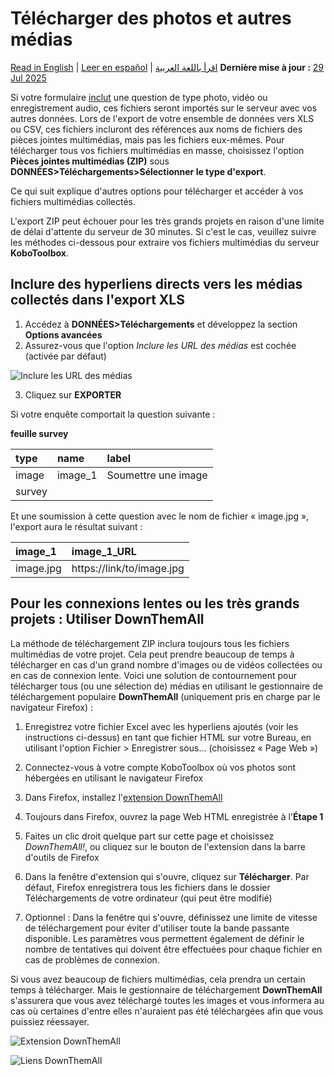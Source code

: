 # Télécharger des photos et autres médias
<a href="../photo_download.html">Read in English</a> | <a href="../es/photo_download.html">Leer en español</a> | <a href="../ar/photo_download.html">اقرأ باللغة العربية</a>
**Dernière mise à jour :** <a href="https://github.com/kobotoolbox/docs/blob/47cbc8887d6df73ef3bf760d5a3962b77ab26ed8/source/photo_download.md" class="reference">29 Jul 2025</a>

Si votre formulaire [inclut](question_types.md) une question de type photo, vidéo ou enregistrement audio, ces fichiers seront importés sur le serveur avec vos autres données. Lors de l'export de votre ensemble de données vers XLS ou CSV, ces fichiers incluront des références aux noms de fichiers des pièces jointes multimédias, mais pas les fichiers eux-mêmes. Pour télécharger tous vos fichiers multimédias en masse, choisissez l'option **Pièces jointes multimédias (ZIP)** sous **DONNÉES>Téléchargements>Sélectionner le type d'export**.

Ce qui suit explique d'autres options pour télécharger et accéder à vos fichiers multimédias collectés.

<p class='note'>L'export ZIP peut échouer pour les très grands projets en raison d'une limite de délai d'attente du serveur de 30 minutes. Si c'est le cas, veuillez suivre les méthodes ci-dessous pour extraire vos fichiers multimédias du serveur <strong>KoboToolbox</strong>.</p>

## Inclure des hyperliens directs vers les médias collectés dans l'export XLS

1. Accédez à **DONNÉES>Téléchargements** et développez la section **Options avancées**
2. Assurez-vous que l'option _Inclure les URL des médias_ est cochée (activée par défaut)

![Inclure les URL des médias](/images/photo_download/include_media_urls.png)

3. Cliquez sur **EXPORTER**

Si votre enquête comportait la question suivante :

**feuille survey**

| type  | name    | label              |
| :---- | :------ | :----------------- |
| image | image_1 | Soumettre une image |
| survey |

Et une soumission à cette question avec le nom de fichier « image.jpg », l'export aura le résultat suivant :

| image_1   | image_1_URL               |
| :-------- | :------------------------ |
| image.jpg | https://link/to/image.jpg |

## Pour les connexions lentes ou les très grands projets : Utiliser DownThemAll

La méthode de téléchargement ZIP inclura toujours tous les fichiers multimédias de votre projet. Cela peut prendre beaucoup de temps à télécharger en cas d'un grand nombre d'images ou de vidéos collectées ou en cas de connexion lente. Voici une solution de contournement pour télécharger tous (ou une sélection de) médias en utilisant le gestionnaire de téléchargement populaire **DownThemAll** (uniquement pris en charge par le navigateur Firefox) :

1. Enregistrez votre fichier Excel avec les hyperliens ajoutés (voir les instructions ci-dessus) en tant que fichier HTML sur votre Bureau, en utilisant l'option Fichier > Enregistrer sous... (choisissez « Page Web »)

2. Connectez-vous à votre compte KoboToolbox où vos photos sont hébergées en utilisant le navigateur Firefox

3. Dans Firefox, installez l'[extension DownThemAll](https://addons.mozilla.org/en-CA/firefox/addon/downthemall)

4. Toujours dans Firefox, ouvrez la page Web HTML enregistrée à l'**Étape 1**

5. Faites un clic droit quelque part sur cette page et choisissez _DownThemAll!_, ou cliquez sur le bouton de l'extension dans la barre d'outils de Firefox

6. Dans la fenêtre d'extension qui s'ouvre, cliquez sur **Télécharger**. Par défaut, Firefox enregistrera tous les fichiers dans le dossier Téléchargements de votre ordinateur (qui peut être modifié)

7. Optionnel : Dans la fenêtre qui s'ouvre, définissez une limite de vitesse de téléchargement pour éviter d'utiliser toute la bande passante disponible. Les paramètres vous permettent également de définir le nombre de tentatives qui doivent être effectuées pour chaque fichier en cas de problèmes de connexion.

Si vous avez beaucoup de fichiers multimédias, cela prendra un certain temps à télécharger. Mais le gestionnaire de téléchargement **DownThemAll** s'assurera que vous avez téléchargé toutes les images et vous informera au cas où certaines d'entre elles n'auraient pas été téléchargées afin que vous puissiez réessayer.

![Extension DownThemAll](/images/photo_download/downthemall_extension.jpg)

![Liens DownThemAll](/images/photo_download/downthemall_links.jpg)